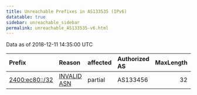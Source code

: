 ```yaml
---
title: Unreachable Prefixes in AS133535 (IPv6)
datatable: true
sidebar: unreachable_sidebar
permalink: unreachable_AS133535-v6.html
---
```


Data as of 2018-12-11 14:35:00 UTC


<div class="datatable-begin"></div>

| Prefix                                                 | Reason                                                                                                 | affected   | Authorized AS   |   MaxLength | Anchor                                       |   unreachable /48s |
|:-------------------------------------------------------|:-------------------------------------------------------------------------------------------------------|:-----------|:----------------|------------:|:---------------------------------------------|-------------------:|
| [2400:ec80::/32](https://stat.ripe.net/2400:ec80::/32) | [INVALID ASN](https://rpki-validator.ripe.net/announcement-preview?asn=AS133535&prefix=2400:ec80::/32) | partial    | AS133456        |          32 | [APNIC](unreachable_APNIC_RPKI_Root-v6.html) |              65536 |

<div class="datatable-end"></div>
